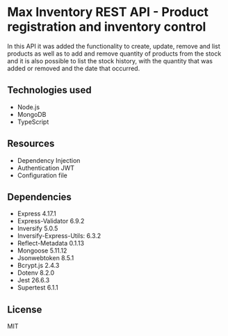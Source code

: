 # Max Inventory REST API - Product registration and inventory control

In this API it was added the functionality to create, update, remove and list products as well as to add and remove quantity of products from the stock and it is also possible to list the stock history, with the quantity that was added or removed and the date that occurred.

## Technologies used
  - Node.js
  - MongoDB
  - TypeScript
  
## Resources
  - Dependency Injection
  - Authentication JWT
  - Configuration file
 
 ## Dependencies  
  - Express 4.17.1
  - Express-Validator 6.9.2
  - Inversify 5.0.5
  - Inversify-Express-Utils: 6.3.2
  - Reflect-Metadata 0.1.13
  - Mongoose 5.11.12
  - Jsonwebtoken 8.5.1
  - Bcrypt.js 2.4.3
  - Dotenv 8.2.0
  - Jest 26.6.3
  - Supertest 6.1.1
 

## License
MIT